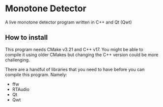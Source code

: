 # Monotone Detector
A live monotone detector program written in C++ and Qt (Qwt)

## How to install
This program needs CMake v3.21 and C++ v17. You might be able to compile it using older CMakes but changing the C++ version could be more challenging.

There are a handful of libraries that you need to have before you can compile this program. Namely:

 * ffw
 * RTAudio
 * Qt
 * Qwt

